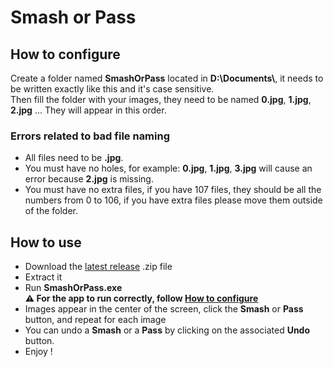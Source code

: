 # Smash or Pass

## How to configure
Create a folder named **SmashOrPass** located in **D:\\Documents\\**, it needs to be written exactly like this and it's case sensitive.\
Then fill the folder with your images, they need to be named **0.jpg**, **1.jpg**, **2.jpg** ... They will appear in this order.
### Errors related to bad file naming
- All files need to be **.jpg**.
- You must have no holes, for example: **0.jpg**, **1.jpg**, **3.jpg** will cause an error because **2.jpg** is missing.
- You must have no extra files, if you have 107 files, they should be all the numbers from 0 to 106, if you have extra files please move them outside of the folder.

## How to use
- Download the [latest release](https://github.com/draymone/SmashOrPass/releases/tag/release) .zip file
- Extract it
- Run **SmashOrPass.exe**\
**⚠️ For the app to run correctly, follow [How to configure](#how_to_configure)**
- Images appear in the center of the screen, click the **Smash** or **Pass** button, and repeat for each image
- You can undo a **Smash** or a **Pass** by clicking on the associated **Undo** button.
- Enjoy !
